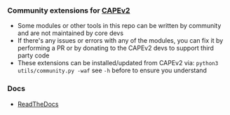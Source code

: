 ### Community extensions for [CAPEv2](https://github.com/kevoreilly/CAPEv2/)

* Some modules or other tools in this repo can be written by community and are not maintained by core devs
* If there's any issues or errors with any of the modules, you can fix it by performing a PR or by donating to the CAPEv2 devs to support third party code
* These extensions can be installed/updated from CAPEv2 via: `python3 utils/community.py -waf` see `-h` before to ensure you understand

### Docs
* [ReadTheDocs](https://capev2.readthedocs.io/en/latest/#)
